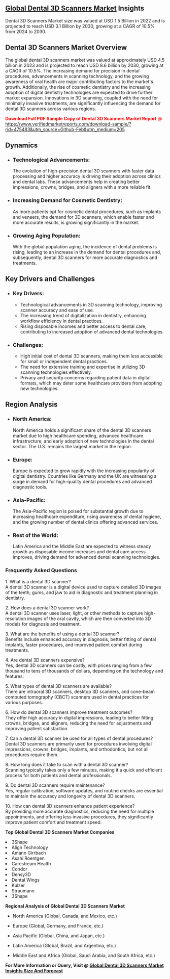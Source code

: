 <h2><a href="https://www.verifiedmarketreports.com/download-sample/?rid=475483&amp;utm_source=Github&amp;utm_medium=205" target="_blank">Global Dental 3D Scanners Market</a> Insights</h2><p>Dental 3D Scanners Market size was valued at USD 1.5 Billion in 2022 and is projected to reach USD 3.1 Billion by 2030, growing at a CAGR of 10.5% from 2024 to 2030.</p><p> <h2>Dental 3D Scanners Market Overview</h2> <p>The global dental 3D scanners market was valued at approximately USD 4.5 billion in 2023 and is projected to reach USD 8.6 billion by 2030, growing at a CAGR of 10.5%. The increasing demand for precision in dental procedures, advancements in scanning technology, and the growing awareness of oral health are major contributing factors to the market's growth. Additionally, the rise of cosmetic dentistry and the increasing adoption of digital dentistry technologies are expected to drive further market expansion. Innovations in 3D scanning, coupled with the need for minimally invasive treatments, are significantly influencing the demand for dental 3D scanners across various regions.</p> <p><p><span class=""><span style="color: #ff0000;"><strong>Download Full PDF Sample Copy of Dental 3D Scanners Market Report</strong> @ </span><a href="https://www.verifiedmarketreports.com/download-sample/?rid=475483&amp;utm_source=Github-Feb&amp;utm_medium=205" target="_blank">https://www.verifiedmarketreports.com/download-sample/?rid=475483&amp;utm_source=Github-Feb&amp;utm_medium=205</a></span></p></p> <h2>Dynamics</h2> <ul> <li><h3>Technological Advancements:</h3> The evolution of high-precision dental 3D scanners with faster data processing and higher accuracy is driving their adoption across clinics and dental labs. These advancements help in creating better impressions, crowns, bridges, and aligners with a more reliable fit.</li> <li><h3>Increasing Demand for Cosmetic Dentistry:</h3> As more patients opt for cosmetic dental procedures, such as implants and veneers, the demand for 3D scanners, which enable faster and more accurate results, is growing significantly in the market.</li> <li><h3>Growing Aging Population:</h3> With the global population aging, the incidence of dental problems is rising, leading to an increase in the demand for dental procedures and, subsequently, dental 3D scanners for more accurate diagnostics and treatments.</li> </ul> <h2>Key Drivers and Challenges</h2> <ul> <li><h3>Key Drivers:</h3> <ul> <li>Technological advancements in 3D scanning technology, improving scanner accuracy and ease of use.</li> <li>The increasing trend of digitalization in dentistry, enhancing workflow efficiency in dental practices.</li> <li>Rising disposable incomes and better access to dental care, contributing to increased adoption of advanced dental technologies.</li> </ul> </li> <li><h3>Challenges:</h3> <ul> <li>High initial cost of dental 3D scanners, making them less accessible for small or independent dental practices.</li> <li>The need for extensive training and expertise in utilizing 3D scanning technologies effectively.</li> <li>Privacy and security concerns regarding patient data in digital formats, which may deter some healthcare providers from adopting new technologies.</li> </ul> </li> </ul> <h2>Region Analysis</h2> <ul> <li><h3>North America:</h3> North America holds a significant share of the dental 3D scanners market due to high healthcare spending, advanced healthcare infrastructure, and early adoption of new technologies in the dental sector. The U.S. remains the largest market in the region.</li> <li><h3>Europe:</h3> Europe is expected to grow rapidly with the increasing popularity of digital dentistry. Countries like Germany and the UK are witnessing a surge in demand for high-quality dental procedures and advanced diagnostic tools.</li> <li><h3>Asia-Pacific:</h3> The Asia-Pacific region is poised for substantial growth due to increasing healthcare expenditure, rising awareness of dental hygiene, and the growing number of dental clinics offering advanced services.</li> <li><h3>Rest of the World:</h3> Latin America and the Middle East are expected to witness steady growth as disposable income increases and dental care access improves, driving demand for advanced dental scanning technologies.</li> </ul> <h3>Frequently Asked Questions</h3> <p>1. What is a dental 3D scanner? <br> A dental 3D scanner is a digital device used to capture detailed 3D images of the teeth, gums, and jaw to aid in diagnostic and treatment planning in dentistry.</p> <p>2. How does a dental 3D scanner work? <br> A dental 3D scanner uses laser, light, or other methods to capture high-resolution images of the oral cavity, which are then converted into 3D models for diagnosis and treatment.</p> <p>3. What are the benefits of using a dental 3D scanner? <br> Benefits include enhanced accuracy in diagnosis, better fitting of dental implants, faster procedures, and improved patient comfort during treatments.</p> <p>4. Are dental 3D scanners expensive? <br> Yes, dental 3D scanners can be costly, with prices ranging from a few thousand to tens of thousands of dollars, depending on the technology and features.</p> <p>5. What types of dental 3D scanners are available? <br> There are intraoral 3D scanners, desktop 3D scanners, and cone-beam computed tomography (CBCT) scanners used in dental practices for various purposes.</p> <p>6. How do dental 3D scanners improve treatment outcomes? <br> They offer high accuracy in digital impressions, leading to better fitting crowns, bridges, and aligners, reducing the need for adjustments and improving patient satisfaction.</p> <p>7. Can a dental 3D scanner be used for all types of dental procedures? <br> Dental 3D scanners are primarily used for procedures involving digital impressions, crowns, bridges, implants, and orthodontics, but not all procedures require them.</p> <p>8. How long does it take to scan with a dental 3D scanner? <br> Scanning typically takes only a few minutes, making it a quick and efficient process for both patients and dental professionals.</p> <p>9. Do dental 3D scanners require maintenance? <br> Yes, regular calibration, software updates, and routine checks are essential to maintain the accuracy and longevity of dental 3D scanners.</p> <p>10. How can dental 3D scanners enhance patient experience? <br> By providing more accurate diagnostics, reducing the need for multiple appointments, and offering less invasive procedures, they significantly improve patient comfort and treatment speed.</p> </p><p><strong>Top Global Dental 3D Scanners Market Companies</strong></p><div data-test-id=""><p><li>3Shape</li><li> Align Technology</li><li> Amann Girrbach</li><li> Asahi Roentgen</li><li> Carestream Health</li><li> Condor</li><li> Densy3D</li><li> Dental Wings</li><li> Kulzer</li><li> Straumann</li><li> 3Shape</li></p><div><strong>Regional Analysis of&nbsp;Global Dental 3D Scanners Market</strong></div><ul><li dir="ltr"><p dir="ltr">North America&nbsp;(Global, Canada, and Mexico, etc.)</p></li><li dir="ltr"><p dir="ltr">Europe (Global, Germany, and France, etc.)</p></li><li dir="ltr"><p dir="ltr">Asia Pacific&nbsp;(Global, China, and Japan, etc.)</p></li><li dir="ltr"><p dir="ltr">Latin America&nbsp;(Global, Brazil, and Argentina, etc.)</p></li><li dir="ltr">Middle East and Africa&nbsp;(Global, Saudi Arabia, and South Africa, etc.)</li></ul><p><strong>For More Information or Query, Visit @&nbsp;</strong><strong><a href="https://www.verifiedmarketreports.com/product/dental-3d-scanners-market-size-and-forecast/?utm_source=Github&amp;utm_medium=205" target="_blank">Global Dental 3D Scanners Market Insights Size And Forecast</a></strong></p></div>
